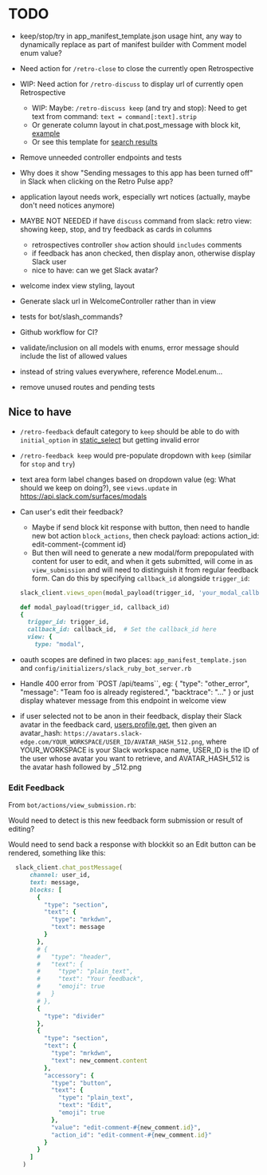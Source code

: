# TODO

- keep/stop/try in app_manifest_template.json usage hint, any way to dynamically replace as part of manifest builder with Comment model enum value?

- Need action for `/retro-close` to close the currently open Retrospective

- WIP: Need action for `/retro-discuss` to display url of currently open Retrospective
  - WIP: Maybe: `/retro-discuss keep` (and try and stop): Need to get text from command: `text = command[:text].strip`
  - Or generate column layout in chat.post_message with block kit, [example](https://app.slack.com/block-kit-builder/T1YUEMMQE#%7B%22blocks%22:%5B%7B%22type%22:%22header%22,%22text%22:%7B%22type%22:%22plain_text%22,%22text%22:%22New%20request%22,%22emoji%22:true%7D%7D,%7B%22type%22:%22section%22,%22fields%22:%5B%7B%22type%22:%22mrkdwn%22,%22text%22:%22*Type:*%5CnPaid%20Time%20Off%22%7D,%7B%22type%22:%22mrkdwn%22,%22text%22:%22*Created%20by:*%5Cn%3Cexample.com%7CFred%20Enriquez%3E%22%7D%5D%7D,%7B%22type%22:%22section%22,%22fields%22:%5B%7B%22type%22:%22mrkdwn%22,%22text%22:%22*When:*%5CnAug%2010%20-%20Aug%2013%22%7D,%7B%22type%22:%22mrkdwn%22,%22text%22:%22*Type:*%5CnPaid%20time%20off%22%7D%5D%7D,%7B%22type%22:%22section%22,%22fields%22:%5B%7B%22type%22:%22mrkdwn%22,%22text%22:%22*Hours:*%5Cn16.0%20(2%20days)%22%7D,%7B%22type%22:%22mrkdwn%22,%22text%22:%22*Remaining%20balance:*%5Cn32.0%20hours%20(4%20days)%22%7D%5D%7D,%7B%22type%22:%22section%22,%22text%22:%7B%22type%22:%22mrkdwn%22,%22text%22:%22%3Chttps://example.com%7CView%20request%3E%22%7D%7D%5D%7D)
  - Or see this template for [search results](https://app.slack.com/block-kit-builder/T1YUEMMQE#%7B%22blocks%22:%5B%7B%22type%22:%22section%22,%22text%22:%7B%22type%22:%22mrkdwn%22,%22text%22:%22We%20found%20*205%20Hotels*%20in%20New%20Orleans,%20LA%20from%20*12/14%20to%2012/17*%22%7D,%22accessory%22:%7B%22type%22:%22overflow%22,%22options%22:%5B%7B%22text%22:%7B%22type%22:%22plain_text%22,%22emoji%22:true,%22text%22:%22Option%20One%22%7D,%22value%22:%22value-0%22%7D,%7B%22text%22:%7B%22type%22:%22plain_text%22,%22emoji%22:true,%22text%22:%22Option%20Two%22%7D,%22value%22:%22value-1%22%7D,%7B%22text%22:%7B%22type%22:%22plain_text%22,%22emoji%22:true,%22text%22:%22Option%20Three%22%7D,%22value%22:%22value-2%22%7D,%7B%22text%22:%7B%22type%22:%22plain_text%22,%22emoji%22:true,%22text%22:%22Option%20Four%22%7D,%22value%22:%22value-3%22%7D%5D%7D%7D,%7B%22type%22:%22divider%22%7D,%7B%22type%22:%22section%22,%22text%22:%7B%22type%22:%22mrkdwn%22,%22text%22:%22*%3CfakeLink.toHotelPage.com%7CWindsor%20Court%20Hotel%3E*%5Cn%E2%98%85%E2%98%85%E2%98%85%E2%98%85%E2%98%85%5Cn$340%20per%20night%5CnRated:%209.4%20-%20Excellent%22%7D,%22accessory%22:%7B%22type%22:%22image%22,%22image_url%22:%22https://api.slack.com/img/blocks/bkb_template_images/tripAgent_1.png%22,%22alt_text%22:%22Windsor%20Court%20Hotel%20thumbnail%22%7D%7D,%7B%22type%22:%22context%22,%22elements%22:%5B%7B%22type%22:%22image%22,%22image_url%22:%22https://api.slack.com/img/blocks/bkb_template_images/tripAgentLocationMarker.png%22,%22alt_text%22:%22Location%20Pin%20Icon%22%7D,%7B%22type%22:%22plain_text%22,%22emoji%22:true,%22text%22:%22Location:%20Central%20Business%20District%22%7D%5D%7D,%7B%22type%22:%22divider%22%7D,%7B%22type%22:%22section%22,%22text%22:%7B%22type%22:%22mrkdwn%22,%22text%22:%22*%3CfakeLink.toHotelPage.com%7CThe%20Ritz-Carlton%20New%20Orleans%3E*%5Cn%E2%98%85%E2%98%85%E2%98%85%E2%98%85%E2%98%85%5Cn$340%20per%20night%5CnRated:%209.1%20-%20Excellent%22%7D,%22accessory%22:%7B%22type%22:%22image%22,%22image_url%22:%22https://api.slack.com/img/blocks/bkb_template_images/tripAgent_2.png%22,%22alt_text%22:%22Ritz-Carlton%20New%20Orleans%20thumbnail%22%7D%7D,%7B%22type%22:%22context%22,%22elements%22:%5B%7B%22type%22:%22image%22,%22image_url%22:%22https://api.slack.com/img/blocks/bkb_template_images/tripAgentLocationMarker.png%22,%22alt_text%22:%22Location%20Pin%20Icon%22%7D,%7B%22type%22:%22plain_text%22,%22emoji%22:true,%22text%22:%22Location:%20French%20Quarter%22%7D%5D%7D,%7B%22type%22:%22divider%22%7D,%7B%22type%22:%22section%22,%22text%22:%7B%22type%22:%22mrkdwn%22,%22text%22:%22*%3CfakeLink.toHotelPage.com%7COmni%20Royal%20Orleans%20Hotel%3E*%5Cn%E2%98%85%E2%98%85%E2%98%85%E2%98%85%E2%98%85%5Cn$419%20per%20night%5CnRated:%208.8%20-%20Excellent%22%7D,%22accessory%22:%7B%22type%22:%22image%22,%22image_url%22:%22https://api.slack.com/img/blocks/bkb_template_images/tripAgent_3.png%22,%22alt_text%22:%22Omni%20Royal%20Orleans%20Hotel%20thumbnail%22%7D%7D,%7B%22type%22:%22context%22,%22elements%22:%5B%7B%22type%22:%22image%22,%22image_url%22:%22https://api.slack.com/img/blocks/bkb_template_images/tripAgentLocationMarker.png%22,%22alt_text%22:%22Location%20Pin%20Icon%22%7D,%7B%22type%22:%22plain_text%22,%22emoji%22:true,%22text%22:%22Location:%20French%20Quarter%22%7D%5D%7D,%7B%22type%22:%22divider%22%7D,%7B%22type%22:%22actions%22,%22elements%22:%5B%7B%22type%22:%22button%22,%22text%22:%7B%22type%22:%22plain_text%22,%22emoji%22:true,%22text%22:%22Next%202%20Results%22%7D,%22value%22:%22click_me_123%22%7D%5D%7D%5D%7D)

- Remove unneeded controller endpoints and tests

- Why does it show "Sending messages to this app has been turned off" in Slack when clicking on the Retro Pulse app?

- application layout needs work, especially wrt notices (actually, maybe don't need notices anymore)
- MAYBE NOT NEEDED if have `discuss` command from slack: retro view: showing keep, stop, and try feedback as cards in columns
  - retrospectives controller `show` action should `includes` comments
  - if feedback has anon checked, then display anon, otherwise display Slack user
  - nice to have: can we get Slack avatar?
- welcome index view styling, layout
- Generate slack url in WelcomeController rather than in view

- tests for bot/slash_commands?

- Github workflow for CI?

- validate/inclusion on all models with enums, error message should include the list of allowed values
- instead of string values everywhere, reference Model.enum...

- remove unused routes and pending tests

## Nice to have

- `/retro-feedback` default category to `keep` should be able to do with `initial_option` in [static_select](https://api.slack.com/reference/block-kit/block-elements#static_select) but getting invalid error
- `/retro-feedback keep` would pre-populate dropdown with `keep` (similar for `stop` and `try`)
- text area form label changes based on dropdown value (eg: What should we keep on doing?), see `views.update` in https://api.slack.com/surfaces/modals

- Can user's edit their feedback?
  - Maybe if send block kit response with button, then need to handle new bot action `block_actions`, then check payload: actions action_id: edit-comment-{comment id}
  - But then will need to generate a new modal/form prepopulated with content for user to edit, and when it gets submitted, will come in as `view_submission` and will need to distinguish it from regular feedback form. Can do this by specifying `callback_id` alongside `trigger_id`:
  ```ruby
  slack_client.views_open(modal_payload(trigger_id, 'your_modal_callback_id'))

  def modal_payload(trigger_id, callback_id)
  {
    trigger_id: trigger_id,
    callback_id: callback_id,  # Set the callback_id here
    view: {
      type: "modal",
  ```


- oauth scopes are defined in two places: `app_manifest_template.json` and `config/initializers/slack_ruby_bot_server.rb`
- Handle 400 error from `POST /api/teams``, eg: { "type": "other_error", "message": "Team foo is already registered.", "backtrace": "..." } or just display whatever message from this endpoint in welcome view
- if user selected not to be anon in their feedback, display their Slack avatar in the feedback card, [users.profile.get](https://api.slack.com/methods/users.profile.get), then given an avatar_hash: `https://avatars.slack-edge.com/YOUR_WORKSPACE/USER_ID/AVATAR_HASH_512.png`, where YOUR_WORKSPACE is your Slack workspace name, USER_ID is the ID of the user whose avatar you want to retrieve, and AVATAR_HASH_512 is the avatar hash followed by _512.png

### Edit Feedback

From `bot/actions/view_submission.rb`:

Would need to detect is this new feedback form submission or result of editing?

Would need to send back a response with blockkit so an Edit button can be rendered, something like this:

```ruby
  slack_client.chat_postMessage(
      channel: user_id,
      text: message,
      blocks: [
        {
          "type": "section",
          "text": {
            "type": "mrkdwn",
            "text": message
          }
        },
        # {
        #   "type": "header",
        #   "text": {
        #     "type": "plain_text",
        #     "text": "Your feedback",
        #     "emoji": true
        #   }
        # },
        {
          "type": "divider"
        },
        {
          "type": "section",
          "text": {
            "type": "mrkdwn",
            "text": new_comment.content
          },
          "accessory": {
            "type": "button",
            "text": {
              "type": "plain_text",
              "text": "Edit",
              "emoji": true
            },
            "value": "edit-comment-#{new_comment.id}",
            "action_id": "edit-comment-#{new_comment.id}"
          }
        }
      ]
    )
```
